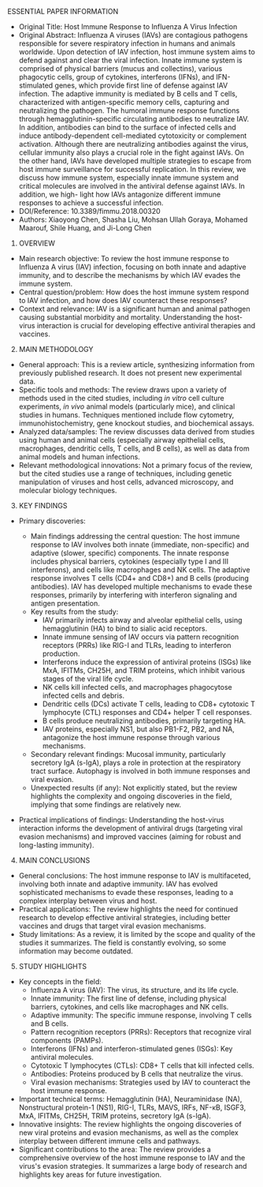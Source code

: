 ESSENTIAL PAPER INFORMATION

- Original Title: Host Immune Response to Influenza A Virus Infection
- Original Abstract: Influenza A viruses (IAVs) are contagious pathogens responsible for severe respiratory infection in humans and animals worldwide. Upon detection of IAV infection, host immune system aims to defend against and clear the viral infection. Innate immune system is comprised of physical barriers (mucus and collectins), various phagocytic cells, group of cytokines, interferons (IFNs), and IFN-stimulated genes, which provide first line of defense against IAV infection. The adaptive immunity is mediated by B cells and T cells, characterized with antigen-specific memory cells, capturing and neutralizing the pathogen. The humoral immune response functions through hemagglutinin-specific circulating antibodies to neutralize IAV. In addition, antibodies can bind to the surface of infected cells and induce antibody-dependent cell-mediated cytotoxicity or complement activation. Although there are neutralizing antibodies against the virus, cellular immunity also plays a crucial role in the fight against IAVs. On the other hand, IAVs have developed multiple strategies to escape from host immune surveillance for successful replication. In this review, we discuss how immune system, especially innate immune system and critical molecules are involved in the antiviral defense against IAVs. In addition, we high- light how IAVs antagonize different immune responses to achieve a successful infection.
- DOI/Reference: 10.3389/fimmu.2018.00320
- Authors: Xiaoyong Chen, Shasha Liu, Mohsan Ullah Goraya, Mohamed Maarouf, Shile Huang, and Ji-Long Chen

1. OVERVIEW

- Main research objective: To review the host immune response to Influenza A virus (IAV) infection, focusing on both innate and adaptive immunity, and to describe the mechanisms by which IAV evades the immune system.
- Central question/problem: How does the host immune system respond to IAV infection, and how does IAV counteract these responses?
- Context and relevance: IAV is a significant human and animal pathogen causing substantial morbidity and mortality. Understanding the host-virus interaction is crucial for developing effective antiviral therapies and vaccines.

2. MAIN METHODOLOGY

- General approach: This is a review article, synthesizing information from previously published research. It does not present new experimental data.
- Specific tools and methods: The review draws upon a variety of methods used in the cited studies, including *in vitro* cell culture experiments, *in vivo* animal models (particularly mice), and clinical studies in humans. Techniques mentioned include flow cytometry, immunohistochemistry, gene knockout studies, and biochemical assays.
- Analyzed data/samples: The review discusses data derived from studies using human and animal cells (especially airway epithelial cells, macrophages, dendritic cells, T cells, and B cells), as well as data from animal models and human infections.
- Relevant methodological innovations: Not a primary focus of the review, but the cited studies use a range of techniques, including genetic manipulation of viruses and host cells, advanced microscopy, and molecular biology techniques.

3. KEY FINDINGS

- Primary discoveries:
  *  Main findings addressing the central question: The host immune response to IAV involves both innate (immediate, non-specific) and adaptive (slower, specific) components.  The innate response includes physical barriers, cytokines (especially type I and III interferons), and cells like macrophages and NK cells.  The adaptive response involves T cells (CD4+ and CD8+) and B cells (producing antibodies). IAV has developed multiple mechanisms to evade these responses, primarily by interfering with interferon signaling and antigen presentation.
  *  Key results from the study:
     - IAV primarily infects airway and alveolar epithelial cells, using hemagglutinin (HA) to bind to sialic acid receptors.
     - Innate immune sensing of IAV occurs via pattern recognition receptors (PRRs) like RIG-I and TLRs, leading to interferon production.
     - Interferons induce the expression of antiviral proteins (ISGs) like MxA, IFITMs, CH25H, and TRIM proteins, which inhibit various stages of the viral life cycle.
     - NK cells kill infected cells, and macrophages phagocytose infected cells and debris.
     - Dendritic cells (DCs) activate T cells, leading to CD8+ cytotoxic T lymphocyte (CTL) responses and CD4+ helper T cell responses.
     - B cells produce neutralizing antibodies, primarily targeting HA.
     - IAV proteins, especially NS1, but also PB1-F2, PB2, and NA, antagonize the host immune response through various mechanisms.
  * Secondary relevant findings:  Mucosal immunity, particularly secretory IgA (s-IgA), plays a role in protection at the respiratory tract surface.  Autophagy is involved in both immune responses and viral evasion.
  * Unexpected results (if any): Not explicitly stated, but the review highlights the complexity and ongoing discoveries in the field, implying that some findings are relatively new.

- Practical implications of findings: Understanding the host-virus interaction informs the development of antiviral drugs (targeting viral evasion mechanisms) and improved vaccines (aiming for robust and long-lasting immunity).

4. MAIN CONCLUSIONS

- General conclusions: The host immune response to IAV is multifaceted, involving both innate and adaptive immunity. IAV has evolved sophisticated mechanisms to evade these responses, leading to a complex interplay between virus and host.
- Practical applications: The review highlights the need for continued research to develop effective antiviral strategies, including better vaccines and drugs that target viral evasion mechanisms.
- Study limitations: As a review, it is limited by the scope and quality of the studies it summarizes.  The field is constantly evolving, so some information may become outdated.

5. STUDY HIGHLIGHTS

- Key concepts in the field:
  *  Influenza A virus (IAV): The virus, its structure, and its life cycle.
  *  Innate immunity: The first line of defense, including physical barriers, cytokines, and cells like macrophages and NK cells.
  *  Adaptive immunity: The specific immune response, involving T cells and B cells.
  *  Pattern recognition receptors (PRRs):  Receptors that recognize viral components (PAMPs).
  *  Interferons (IFNs) and interferon-stimulated genes (ISGs): Key antiviral molecules.
  *  Cytotoxic T lymphocytes (CTLs):  CD8+ T cells that kill infected cells.
  *  Antibodies: Proteins produced by B cells that neutralize the virus.
  *  Viral evasion mechanisms: Strategies used by IAV to counteract the host immune response.
- Important technical terms: Hemagglutinin (HA), Neuraminidase (NA), Nonstructural protein-1 (NS1), RIG-I, TLRs, MAVS, IRFs, NF-κB, ISGF3, MxA, IFITMs, CH25H, TRIM proteins, secretory IgA (s-IgA).
- Innovative insights: The review highlights the ongoing discoveries of new viral proteins and evasion mechanisms, as well as the complex interplay between different immune cells and pathways.
- Significant contributions to the area: The review provides a comprehensive overview of the host immune response to IAV and the virus's evasion strategies. It summarizes a large body of research and highlights key areas for future investigation.
